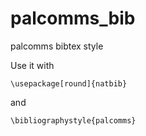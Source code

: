 # palcomms_bib
palcomms bibtex style


Use it with

```
\usepackage[round]{natbib}
```
and

```
\bibliographystyle{palcomms}
```
